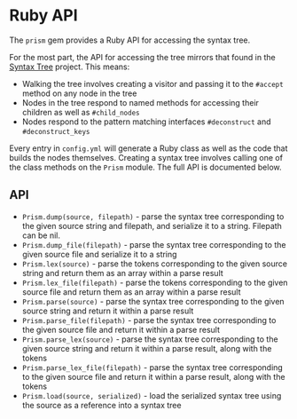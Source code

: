 # Ruby API

The `prism` gem provides a Ruby API for accessing the syntax tree.

For the most part, the API for accessing the tree mirrors that found in the [Syntax Tree](https://github.com/ruby-syntax-tree/syntax_tree) project. This means:

* Walking the tree involves creating a visitor and passing it to the `#accept` method on any node in the tree
* Nodes in the tree respond to named methods for accessing their children as well as `#child_nodes`
* Nodes respond to the pattern matching interfaces `#deconstruct` and `#deconstruct_keys`

Every entry in `config.yml` will generate a Ruby class as well as the code that builds the nodes themselves.
Creating a syntax tree involves calling one of the class methods on the `Prism` module.
The full API is documented below.

## API

* `Prism.dump(source, filepath)` - parse the syntax tree corresponding to the given source string and filepath, and serialize it to a string. Filepath can be nil.
* `Prism.dump_file(filepath)` - parse the syntax tree corresponding to the given source file and serialize it to a string
* `Prism.lex(source)` - parse the tokens corresponding to the given source string and return them as an array within a parse result
* `Prism.lex_file(filepath)` - parse the tokens corresponding to the given source file and return them as an array within a parse result
* `Prism.parse(source)` - parse the syntax tree corresponding to the given source string and return it within a parse result
* `Prism.parse_file(filepath)` - parse the syntax tree corresponding to the given source file and return it within a parse result
* `Prism.parse_lex(source)` - parse the syntax tree corresponding to the given source string and return it within a parse result, along with the tokens
* `Prism.parse_lex_file(filepath)` - parse the syntax tree corresponding to the given source file and return it within a parse result, along with the tokens
* `Prism.load(source, serialized)` - load the serialized syntax tree using the source as a reference into a syntax tree
